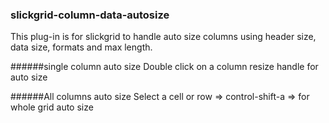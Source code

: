 ### slickgrid-column-data-autosize

This plug-in is for slickgrid to handle auto size columns using header size, data size, formats and max length.

######single column auto size
Double click on a column resize handle for auto size

######All columns auto size
Select a cell or row => control-shift-a => for whole grid auto size

